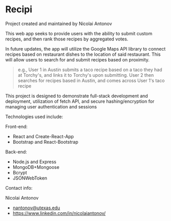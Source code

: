 # Recipi

Project created and maintained by Nicolai Antonov

This web app seeks to provide users with the ability to submit custom recipes, and then rank those recipes by aggregated votes.

In future updates, the app will utilize the Google Maps API library to connect recipes based on restaurant dishes to the location of said restaurant. This will allow users to search for and submit recipes based on proximity.

>e.g., User 1 in Austin submits a taco recipe based on a taco they had at Torchy's, and links it to Torchy's upon submitting. User 2 then searches for recipes based in Austin, and comes across User 1's taco recipe 

This project is designed to demonstrate full-stack development and deployment, utilization of fetch API, and secure hashing/encryption for managing user authentication and sessions

Technologies used include:

Front-end:
- React and Create-React-App
- Bootstrap and React-Bootstrap

Back-end:
- Node.js and Express
- MongoDB+Mongoose
- Bcrypt
- JSONWebToken

Contact info:

Nicolai Antonov
- nantonov@utexas.edu
- https://www.linkedin.com/in/nicolaiantonov/
